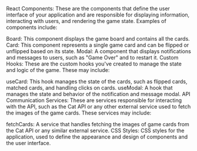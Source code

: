 React Components: These are the components that define the user interface of your application and are responsible for displaying information, interacting with users, and rendering the game state. Examples of components include:

Board: This component displays the game board and contains all the cards.
Card: This component represents a single game card and can be flipped or unflipped based on its state.
Modal: A component that displays notifications and messages to users, such as "Game Over" and to restart it.
Custom Hooks: These are the custom hooks you've created to manage the state and logic of the game. These may include:

useCard: This hook manages the state of the cards, such as flipped cards, matched cards, and handling clicks on cards.
useModal: A hook that manages the state and behavior of the notification and message modal.
API Communication Services: These are services responsible for interacting with the API, such as the Cat API or any other external service used to fetch the images of the game cards. These services may include:

fetchCards: A service that handles fetching the images of game cards from the Cat API or any similar external service.
CSS Styles: CSS styles for the application, used to define the appearance and design of components and the user interface.